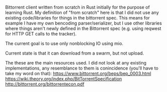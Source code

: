 Bittorrent client written from scratch in Rust initially for the purpose of learning Rust.
My definition of "from scratch" here is that I did not use any existing code/libraries for things in the bittorrent spec.  This means for example I have my own bencoding parser/serializer, but I use other libraries where things aren't newly defined in the Bittorrent spec (e.g. using reqwest for HTTP GET calls to the tracker).

The current goal is to use only nonblocking IO using mio.

Current state is that it can download from a swarm, but not upload.

The these are the main resources used.  I did not look at any existing implementations, any resemblance to them is conincidence (you'll have to take my word on that):
https://www.bittorrent.org/beps/bep_0003.html
https://wiki.theory.org/index.php/BitTorrentSpecification
http://bittorrent.org/bittorrentecon.pdf